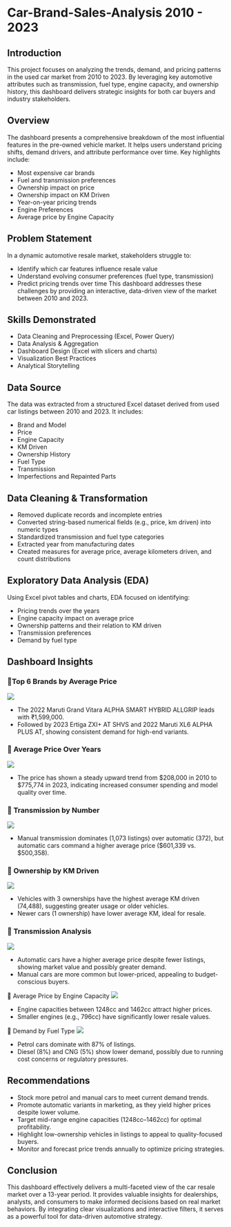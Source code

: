 # Car-Brand-Sales-Analysis 2010 - 2023

## Introduction
This project focuses on analyzing the trends, demand, and pricing patterns in the used car market from 2010 to 2023. By leveraging key automotive attributes such as transmission, fuel type, engine capacity, and ownership history, this dashboard delivers strategic insights for both car buyers and industry stakeholders.

## Overview
The dashboard presents a comprehensive breakdown of the most influential features in the pre-owned vehicle market. It helps users understand pricing shifts, demand drivers, and attribute performance over time.
Key highlights include:
-	Most expensive car brands
-	Fuel and transmission preferences
-	Ownership impact on price
-	Ownership impact on KM Driven
-	Year-on-year pricing trends
-	Engine Preferences
-	Average price by Engine Capacity

## Problem Statement
In a dynamic automotive resale market, stakeholders struggle to:
-	Identify which car features influence resale value
-	Understand evolving consumer preferences (fuel type, transmission)
-	Predict pricing trends over time
This dashboard addresses these challenges by providing an interactive, data-driven view of the market between 2010 and 2023.

## Skills Demonstrated
-	Data Cleaning and Preprocessing (Excel, Power Query)
-	Data Analysis & Aggregation
-	Dashboard Design (Excel with slicers and charts)
-	Visualization Best Practices
-	Analytical Storytelling

## Data Source
The data was extracted from a structured Excel dataset derived from used car listings between 2010 and 2023. It includes:
-	Brand and Model
-	Price
-	Engine Capacity
-	KM Driven
-	Ownership History
-	Fuel Type
-	Transmission
-	Imperfections and Repainted Parts

## Data Cleaning & Transformation
-	Removed duplicate records and incomplete entries
-	Converted string-based numerical fields (e.g., price, km driven) into numeric types
-	Standardized transmission and fuel type categories
-	Extracted year from manufacturing dates
-	Created measures for average price, average kilometers driven, and count distributions

## Exploratory Data Analysis (EDA)
Using Excel pivot tables and charts, EDA focused on identifying:
- Pricing trends over the years
- Engine capacity impact on average price
- Ownership patterns and their relation to KM driven
- Transmission preferences
- Demand by fuel type

## Dashboard Insights
### 🔹Top 6 Brands by Average Price

![](Brands.png)
- The 2022 Maruti Grand Vitara ALPHA SMART HYBRID ALLGRIP leads with ₹1,599,000.
- Followed by 2023 Ertiga ZXI+ AT SHVS and 2022 Maruti XL6 ALPHA PLUS AT, showing consistent demand for high-end variants.

### 🔹 Average Price Over Years
![](trends.png)
- The price has shown a steady upward trend from $208,000 in 2010 to $775,774 in 2023, indicating increased consumer spending and model quality over time.

### 🔹 Transmission by Number
![](Transmission.png)
- Manual transmission dominates (1,073 listings) over automatic (372), but automatic cars command a higher average price ($601,339 vs. $500,358).

### 🔹 Ownership by KM Driven
![](KMdriven.png)
- Vehicles with 3 ownerships have the highest average KM driven (74,488), suggesting greater usage or older vehicles.
- Newer cars (1 ownership) have lower average KM, ideal for resale.

### 🔹 Transmission Analysis
![](KMprice.png)
- Automatic cars have a higher average price despite fewer listings, showing market value and possibly greater demand.
- Manual cars are more common but lower-priced, appealing to budget-conscious buyers.

🔹 Average Price by Engine Capacity
![](Enginecapacity.png)
- Engine capacities between 1248cc and 1462cc attract higher prices.
- Smaller engines (e.g., 796cc) have significantly lower resale values.

🔹 Demand by Fuel Type
![](Fueltype.png)
- Petrol cars dominate with 87% of listings.
- Diesel (8%) and CNG (5%) show lower demand, possibly due to running cost concerns or regulatory pressures.

## Recommendations
- Stock more petrol and manual cars to meet current demand trends.
- Promote automatic variants in marketing, as they yield higher prices despite lower volume.
- Target mid-range engine capacities (1248cc–1462cc) for optimal profitability.
- Highlight low-ownership vehicles in listings to appeal to quality-focused buyers.
- Monitor and forecast price trends annually to optimize pricing strategies.

## Conclusion
This dashboard effectively delivers a multi-faceted view of the car resale market over a 13-year period. It provides valuable insights for dealerships, analysts, and consumers to make informed decisions based on real market behaviors. By integrating clear visualizations and interactive filters, it serves as a powerful tool for data-driven automotive strategy.
